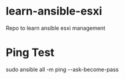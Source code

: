 # learn-ansible-esxi
Repo to learn ansible esxi management

# Ping Test
sudo ansible all -m ping --ask-become-pass